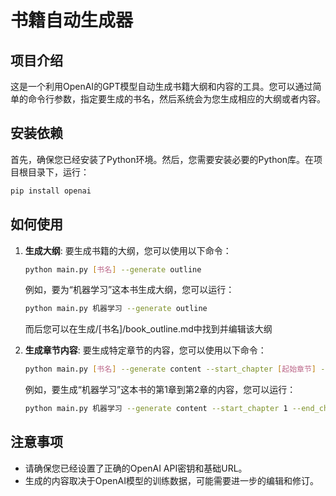 # 书籍自动生成器

## 项目介绍
这是一个利用OpenAI的GPT模型自动生成书籍大纲和内容的工具。您可以通过简单的命令行参数，指定要生成的书名，然后系统会为您生成相应的大纲或者内容。

## 安装依赖
首先，确保您已经安装了Python环境。然后，您需要安装必要的Python库。在项目根目录下，运行：

```bash
pip install openai
```

## 如何使用
1. **生成大纲**:
   要生成书籍的大纲，您可以使用以下命令：

   ```bash
   python main.py [书名] --generate outline
   ```

   例如，要为“机器学习”这本书生成大纲，您可以运行：

   ```bash
   python main.py 机器学习 --generate outline
   ```
   而后您可以在生成/[书名]/book_outline.md中找到并编辑该大纲

2. **生成章节内容**:
   要生成特定章节的内容，您可以使用以下命令：

   ```bash
   python main.py [书名] --generate content --start_chapter [起始章节] --end_chapter [结束章节]
   ```

   例如，要生成“机器学习”这本书的第1章到第2章的内容，您可以运行：

   ```bash
   python main.py 机器学习 --generate content --start_chapter 1 --end_chapter 2
   ```

## 注意事项
- 请确保您已经设置了正确的OpenAI API密钥和基础URL。
- 生成的内容取决于OpenAI模型的训练数据，可能需要进一步的编辑和修订。

